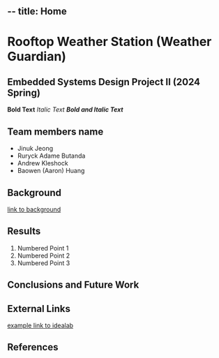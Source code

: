 --
title: Home
---

# Rooftop Weather Station (Weather Guardian)

## Embedded Systems Design Project II (2024 Spring) 

**Bold Text**
_Italic Text_
**_Bold and Italic Text_**

## Team members name 

* Jinuk Jeong
* Ruryck Adame Butanda
* Andrew Kleshock
* Baowen (Aaron) Huang

## Background


[link to background](/background)

## Results

1. Numbered Point 1
1. Numbered Point 2
1. Numbered Point 3

## Conclusions and Future Work

## External Links

[example link to idealab](https://idealab.asu.edu)


## References
